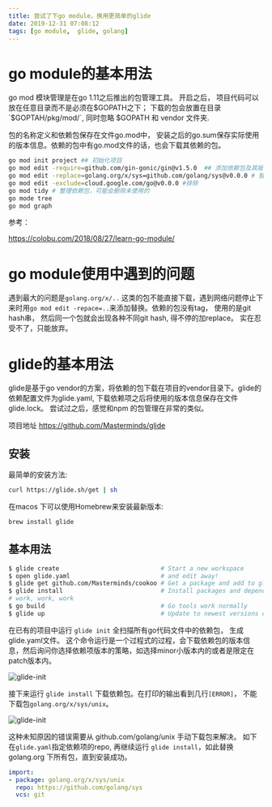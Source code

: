 ```yaml
---
title: 尝试了下go module，换用更简单的glide
date: 2019-12-31 07:08:12
tags: [go module,  glide, golang]
---
```


# go module的基本用法

go mod 模块管理是在go 1.11之后推出的包管理工具。 开启之后， 项目代码可以放在任意目录而不是必须在$GOPATH之下； 下载的包会放置在目录`$GOPTAH/pkg/mod/`, 同时忽略 $GOPATH 和 vendor 文件夹.

包的名称定义和依赖包保存在文件go.mod中， 安装之后的go.sum保存实际使用的版本信息。依赖的包中有go.mod文件的话，也会下载其依赖的包。

```bash
go mod init project ## 初始化项目
go mod edit -require=github.com/gin-gonic/gin@v1.5.0  ## 添加依赖包及其版本， 版本是必须的
go mod edit -replace=golang.org/x/sys=github.com/golang/sys@v0.0.0 # 替换包
go mod edit -exclude=cloud.google.com/go@v0.0.0 #排除
go mod tidy # 整理依赖包，可能会删除未使用的
go mode tree
go mod graph
```
    
参考： 

https://colobu.com/2018/08/27/learn-go-module/

# go module使用中遇到的问题

遇到最大的问题是`golang.org/x/..` 这类的包不能直接下载，遇到网络问题停止下来时用`go mod edit -repace=..`来添加替换。依赖的包没有tag， 使用的是git hash串， 然后同一个包就会出现各种不同git hash, 得不停的加replace。 实在忍受不了，只能放弃。

# glide的基本用法

glide是基于go vendor的方案，将依赖的包下载在项目的vendor目录下。glide的依赖配置文件为glide.yaml, 下载依赖项之后将使用的版本信息保存在文件 glide.lock。 尝试过之后，感觉和npm 的包管理在非常的类似。 

项目地址 https://github.com/Masterminds/glide

## 安装

最简单的安装方法:

```bash
curl https://glide.sh/get | sh
```

在macos 下可以使用Homebrew来安装最新版本:

```bash
brew install glide
```
## 基本用法

```bash
$ glide create                            # Start a new workspace
$ open glide.yaml                         # and edit away!
$ glide get github.com/Masterminds/cookoo # Get a package and add to glide.yaml
$ glide install                           # Install packages and dependencies
# work, work, work
$ go build                                # Go tools work normally
$ glide up                                # Update to newest versions of the package
```

在已有的项目中运行 `glide init` 全扫描所有go代码文件中的依赖包， 生成glide.yaml文件。 这个命令运行是一个过程式的过程，会下载依赖包的版本信息，然后询问你选择依赖项版本的策略，如选择minor小版本内的或者是限定在patch版本内。

![glide-init](/images/post/2019-12-31/glide-init.png)

接下来运行 `glide install` 下载依赖包。在打印的输出看到几行`[ERROR]`， 不能下载包`golang.org/x/sys/unix`。 

![glide-init](/images/post/2019-12-31/glide-install-error.png)

这种未知原因的错误需要从 github.com/golang/unix 手动下载包来解决。 如下在`glide.yaml`指定依赖项的repo, 再继续运行 `glide install`，如此替换golang.org 下所有包，直到安装成功。

```yaml
import:
- package: golang.org/x/sys/unix
  repo: https://github.com/golang/sys
  vcs: git
```
